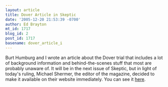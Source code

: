 ```yaml
---
layout: article
title: Dover Article in Skeptic
date: '2005-12-20 21:53:39 -0700'
author: Ed Brayton
mt_id: 1717
blog_id: 2
post_id: 1717
basename: dover_article_i
---
```

Burt Humburg and I wrote an article about the Dover trial that includes a lot of background information and behind-the-scenes stuff that most are probably unaware of. It will be in the next issue of Skeptic, but in light of today's ruling, Michael Shermer, the editor of the magazine, decided to make it available on their website immediately. You can see it [here](http://www.skeptic.com/eskeptic/05-12-20.html).
